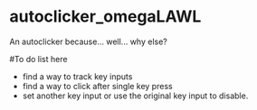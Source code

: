 # autoclicker_omegaLAWL
 An autoclicker because... well... why else?
 
 
 
 #To do list here
 
 - find a way to track key inputs
 - find a way to click after single key press
 - set another key input or use the original key input to disable.
